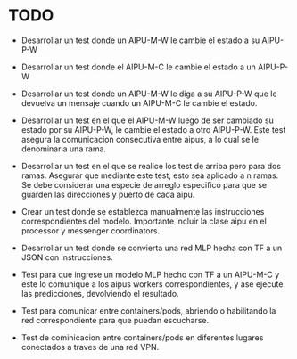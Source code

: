 # TODO

- Desarrollar un test donde un AIPU-M-W le cambie el estado a su AIPU-P-W
- Desarrollar un test donde el AIPU-M-C le cambie el estado a un AIPU-P-W
- Desarrollar un test donde un AIPU-M-W le diga a su AIPU-P-W que le devuelva un mensaje cuando un AIPU-M-C le cambie el estado.
- Desarrollar un test en el que el AIPU-M-W luego de ser cambiado su estado por su AIPU-P-W, le cambie el estado a otro AIPU-P-W. Este test asegura la comunicacion consecutiva entre aipus, a lo cual se le denominaria una rama. 
- Desarrollar un test en el que se realice los test de arriba pero para dos ramas. Asegurar que mediante este test, esto sea aplicado a n ramas. Se debe considerar una especie de arreglo especifico para que se guarden las direcciones y puerto de cada aipu. 

- Crear un test donde se establezca manualmente las instrucciones correspondientes del modelo. Importante incluir la clase aipu en el processor y messenger coordinators.
- Desarrollar un test donde se convierta una red MLP hecha con TF a un JSON con instrucciones. 
- Test para que ingrese un modelo MLP hecho con TF a un AIPU-M-C y este lo comunique a los aipus workers correspondientes, y ase ejecute las predicciones, devolviendo el resultado.

- Test para comunicar entre containers/pods, abriendo o habilitando la red correspondiente para que puedan escucharse.
- Test de cominicacion entre containers/pods en diferentes lugares conectados a traves de una red VPN.

